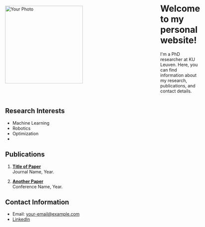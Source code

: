<link rel="stylesheet" type="text/css" href="style.css">

<div style="display: flex; align-items: center;">
    <div style="flex-shrink: 0;">
        <img src="{{ site.photo }}" alt="Your Photo" style="width:250px; margin-right: 250px;">
    </div>
    <div>
        <h1>Welcome to my personal website!</h1>
        <p>I'm a PhD researcher at KU Leuven. Here, you can find information about my research, publications, and contact details.</p>
    </div>
</div>

## Research Interests
- Machine Learning
- Robotics
- Optimization
- 

## Publications
1. **[Title of Paper](link-to-paper)**  
   Journal Name, Year.

2. **[Another Paper](link-to-paper)**  
   Conference Name, Year.

## Contact Information
- Email: your-email@example.com
- [LinkedIn](https://linkedin.com/in/yourprofile)
